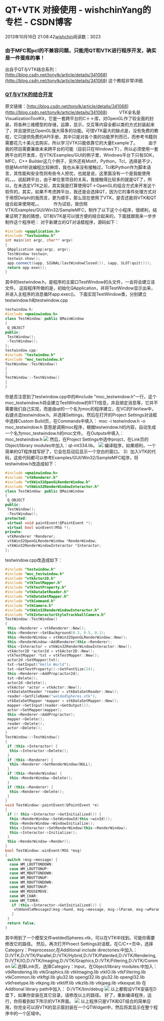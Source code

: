 # QT+VTK 对接使用 - wishchinYang的专栏 - CSDN博客
2013年10月16日 21:08:42[wishchin](https://me.csdn.net/wishchin)阅读数：3023
### 由于MFC和pcl的不兼容问题，只能用QT和VTK进行程序开发，确实是一件蛋疼的事！
出自于QT与VTK结合系列：[http://blog.csdn.net/tonylk/article/details/341068](http://blog.csdn.net/tonylk/article/details/341068)
这个教程非常详细.
### [QT与VTK的结合开发](http://blog.csdn.net/tonylk/article/details/341068)
原文链接：[http://blog.csdn.net/tonylk/article/details/341068](http://blog.csdn.net/tonylk/article/details/341068)
         VTK全名是VisualizationToolKit，它是一套跨平台的C＋＋库，对OpenGL作了较全面的封装，将各种三维模型的存储，运算，显示，交互等内容全都以类的方式封装起来了，并且提供比OpenGL强大得多的功能。可惜VTK最大的缺点是，没有免费的教程，它只提供免费的API手册，其中只是对各个类的功能罗列而已，而参考书籍则需要花几十美元去购买，所以学习VTK只能依靠它的大量Example了。
        由于我的项目需要兼故未来跨平台的可能（目前只在Windows下），所以必须使用一套跨平台的开发库，在VTK/Examples/GUI的例子里，Windows平台下只有SDK，MFC，C++ Builder这几个例子，另外还有Motif，Python，Tcl，选择是不少，但是Motif听说编程比较麻烦，我也从来没有接触过，Tcl和Python作为脚本语言，其性能和安全性则有些令人担忧，也就是说，这里面没有一个是我能使用的。。。说起跨平台，由于单位里项目的关系，我接触得比较多的就是QT了，所以，在未选定VTK之前，其实我是打算使用QT＋OpenGL的组合方式来开发这个软件的，其实，如果不考虑跨平台，我还是会选择QT，因为它的事件处理方式对于用惯Delphi的我而言，更为顺手，那么现在使用了VTK，是否还能将VTK和QT组合起来使用呢。。
         作为试验，我仿照VTK/Examples/GUI/Win32/SampleMFC，制作了以下这个小程序，很顺利，结果证明了我的猜想，QT和VTK是可以很方便的结合起来的，下面就跟我来一步步制作这个程序吧：
对于新建立的QT对话框程序，源码如下：
```cpp
#include <qapplication.h>
#include "testwindow.h"
int main(int argc, char** argv)
{
 QApplication app(argc, argv);
 TestWindow testwin;
 testwin.show();
 app.connect(&app, SIGNAL(lastWindowClosed()), &app, SLOT(quit()));
 return app.exec();
}
```
其中的testwindow.h，是程序的主窗口TestWindow的头文件，一会将会建立该文件。
这段程序所做的是，初始化QApplication，并将TestWindow显示出来，并进入主程序的消息循环app.exec()。
下面实现TestWindow类，分别建立testwindow.h和testwindow.cpp
```cpp
testwindow.h:
#include <qmainwindow.h>
class TestWindow: public QMainWindow
{
 Q_OBJECT
public:
 TestWindow();
 ~TestWindow();
};
testwindow.cpp:
#include "testwindow.h"
#include "moc_testwindow.h"
TestWindow::TestWindow()
{
}
TestWindow::~TestWindow()
{
}
```
你是否注意到了testwindow.cpp中的#include "moc_testwindow.h"一行，这个moc_testwindow.h将会建立TestWindow的RTTI信息，并且绑定消息等，它并不需要我们自己实现，而是由qt的一个名为moc的程序建立，在VC的FileView中，右键点击testwindow.h，并选择Settings，然后在打开的Project Settings对话框中选择Custom Build页，在Commands中填入：
moc -i testwindow.h -o moc_testwindow.h
意思是调用moc程序，根据testwindow.h的内容，自动生成一个名为moc_testwindow.h的moc文件。
在Outputs中填入：
moc_testwindow.h
![](http://blog.csdn.net/images/blog_csdn_net/tonylk/50124/r_1.gif)
然后，在Project Settings中选中projct，在Link页的Object/library modules中加入：qt-mt334.lib。
![](http://blog.csdn.net/images/blog_csdn_net/tonylk/50124/r_2.gif)
编译程序，如果顺利，一个简单的QT程序就写好了，它会在启动后显示一个空白的窗口。
3）加入VTK的代码，这些代码都可以参考Examples/GUI/Win32/SampleMFC程序，将testwindow.h改造成如下：
```cpp
#include <qmainwindow.h>
#include "vtkRenderer.h"
#include "vtkWin32OpenGLRenderWindow.h"
#include "vtkWin32RenderWindowInteractor.h"
class TestWindow: public QMainWindow
{
 Q_OBJECT
public:
 TestWindow();
 ~TestWindow();
protected:
 virtual void paintEvent(QPaintEvent *);
 virtual bool winEvent(MSG *);
private:
 vtkRenderer *Renderer;
 vtkWin32OpenGLRenderWindow *RenderWindow;
 vtkWin32RenderWindowInteractor *Interactor;
};
```
testwindow.cpp改造成如下：
```cpp
#include "testwindow.h"
#include "moc_testwindow.h"
#include "vtkActor2D.h"
#include "vtkTextMapper.h"
#include "vtkTextProperty.h"
#include "vtkDataSetReader.h"
#include "vtkDataSetMapper.h"
#include "vtkCommand.h"
#include "vtkCamera.h"
#include "vtkWin32RenderWindowInteractor.h"
#include "vtkInteractorStyleTrackballCamera.h"
TestWindow::TestWindow()
{
 this->Renderer = vtkRenderer::New();
 this->Renderer->SetBackground(0.3, 0.5, 0.1);
 this->RenderWindow = vtkWin32OpenGLRenderWindow::New();
 this->RenderWindow->AddRenderer(this->Renderer);
 this->Interactor = vtkWin32RenderWindowInteractor::New();
 vtkActor2D *actor2d = vtkActor2D::New();
 vtkTextMapper *txt = vtkTextMapper::New();
 actor2d->SetMapper(txt);
 txt->SetInput("Hello World");
 txt->GetTextProperty()->SetFontSize(24);
 this->Renderer->AddProp(actor2d);
 txt->Delete();
 actor2d->Delete();
 vtkActor *actor = vtkActor::New();
 vtkDataSetReader *reader = vtkDataSetReader::New();
 reader->SetFileName("weldedSpheres.vtk");
 vtkDataSetMapper *mapper = vtkDataSetMapper::New();
 mapper->SetInput(reader->GetOutput());
 actor->SetMapper(mapper);
 this->Renderer->AddProp(actor);
 mapper->Delete();
 reader->Delete();
 actor->Delete();
}
TestWindow::~TestWindow()
{
 if (this->Interactor) {
  this->Interactor->Delete();
 }
 if (this->Renderer) {
  this->Renderer->SetRenderWindow(NULL);
 }
 if (this->RenderWindow) {
  this->RenderWindow->Delete();
 }
 if (this->Renderer) {
  this->Renderer->Delete();
 }
}
void TestWindow::paintEvent(QPaintEvent *e)
{
 if (! this->Interactor->GetInitialized()) {
  this->RenderWindow->SetWindowId(this->winId());
  this->RenderWindow->WindowInitialize();
  this->Interactor->SetRenderWindow(this->RenderWindow);
  this->Interactor->Initialize();
 }
 this->RenderWindow->Render();
}
bool TestWindow::winEvent(MSG *msg)
{
 switch (msg->message) {
  case WM_LBUTTONDOWN:
  case WM_LBUTTONUP:
  case WM_MBUTTONDOWN:
  case WM_MBUTTONUP:
  case WM_RBUTTONDOWN:
  case WM_RBUTTONUP:
  case WM_MOUSEMOVE:
  case WM_CHAR:
  case WM_TIMER:
   if (this->Interactor->GetInitialized()) {
    vtkHandleMessage2(msg->hwnd, msg->message, msg->lParam, msg->wParam, this->Interactor);
   }
 }
 return false;
}
```
其中用到了一个模型文件weldedSpheres.vtk，可以在VTK中找到。可能你需要修改它的路径。
然后，再次打开Proect Settings对话框，在C/C++页中，选择Category：Preprocessor,在Additional include directories:中加入：
D:/VTK,D:/VTK/Parallel,D:/VTK/Hybrid,D:/VTK/Patented,D:/VTK/Rendering,D:/VTK/IO,D:/VTK/Imaging,D:/VTK/Graphics,D:/VTK/Filtering,D:/VTK/Common
![](http://blog.csdn.net/images/blog_csdn_net/tonylk/50124/r_3.gif)
选择Link页，选择Category：Input，在Object/library modules:中加入：
vtkRendering.lib vtkGraphics.lib vtkImaging.lib vtkIO.lib vtkFiltering.lib vtkCommon.lib vtkftgl.lib glu32.lib opengl32.lib glu32.lib opengl32.lib vtkfreetype.lib vtkpng.lib vtktiff.lib vtkzlib.lib vtkjpeg.lib vtkexpat.lib
在Addtional library path中加入：
D:/VTK/bin/debug
![](http://blog.csdn.net/images/blog_csdn_net/tonylk/50124/r_4.gif)
以上都假设VTK安装在D盘下，如果你安装在其它目录，请修改以上的路径。
好了，重新编译程序，运行，你将看到如下所示的VTK界面。
![](http://blog.csdn.net/images/blog_csdn_net/tonylk/50124/r_5.gif)
以上程序只是VTK和QT结合的简单应用，你完全可以将VTK的显示窗封装在一个QTWidget中，然后将其显示在整个程序中的一个区域中。
